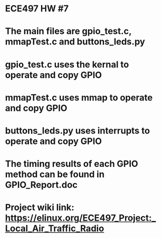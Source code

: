 # ECE497 HW #7

# The main files are gpio_test.c, mmapTest.c and buttons_leds.py

# gpio_test.c uses the kernal to operate and copy GPIO

# mmapTest.c uses mmap to operate and copy GPIO 

# buttons_leds.py uses interrupts to operate and copy GPIO

# The timing results of each GPIO method can be found in GPIO_Report.doc

# Project wiki link: https://elinux.org/ECE497_Project:_Local_Air_Traffic_Radio


